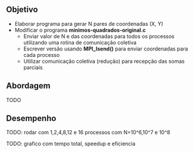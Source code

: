 ## Objetivo

- Elaborar programa para gerar N pares de coordenadas (X, Y)
- Modificar o programa **minimos-quadrados-original.c**
	- Enviar valor de N e das coordenadas para todos os processos utilizando uma rotina de comunicação coletiva
	- Escrever versão usando **MPI_Isend()** para enviar coordenadas para cada processo
	- Utilizar comunicação coletiva (redução) para recepção das somas parciais

## Abordagem

TODO

## Desempenho

TODO: rodar com 1,2,4,8,12 e 16 processos com N=10^6,10^7 e 10^8

TODO: grafico com tempo total, speedup e eficiencia